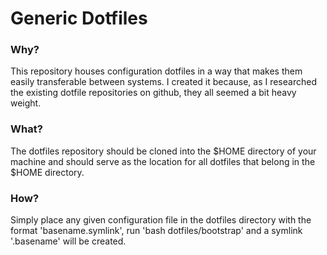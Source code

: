 # Generic Dotfiles

### Why?

This repository houses configuration dotfiles in a way that makes them easily
transferable between systems. I created it because, as I researched the existing
dotfile repositories on github, they all seemed a bit heavy weight.

### What?

The dotfiles repository should be cloned into the $HOME directory of your machine
and should serve as the location for all dotfiles that belong in the $HOME directory.

### How?

Simply place any given configuration file in the dotfiles directory with the format
'basename.symlink', run 'bash dotfiles/bootstrap' and a symlink '.basename' will be
created.

